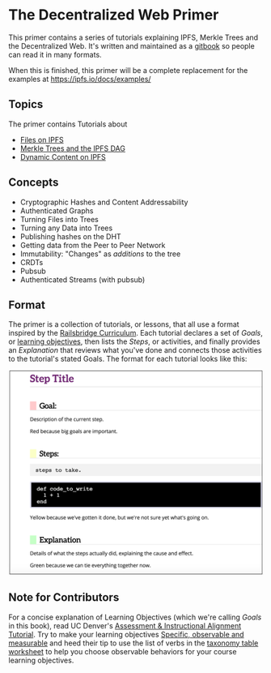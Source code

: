 # The Decentralized Web Primer

This primer contains a series of tutorials explaining IPFS, Merkle Trees and the Decentralized Web. It's written and maintained as a [gitbook](https://www.gitbook.com/about) so people can read it in many formats.

When this is finished, this primer will be a complete replacement for the examples at https://ipfs.io/docs/examples/

## Topics

The primer contains Tutorials about
* [Files on IPFS](files-on-ipfs/README.md)
* [Merkle Trees and the IPFS DAG](ipfs-dag/README.md)
* [Dynamic Content on IPFS](/dynamic-content/README.md)

## Concepts

* Cryptographic Hashes and Content Addressability
* Authenticated Graphs
* Turning Files into Trees
* Turning any Data into Trees
* Publishing hashes on the DHT
* Getting data from the Peer to Peer Network
* Immutability: "Changes" as _additions_ to the tree
* CRDTs
* Pubsub
* Authenticated Streams (with pubsub)

## Format

The primer is a collection of tutorials, or lessons, that all use a format inspired by the [Railsbridge Curriculum](http://curriculum.railsbridge.org/intro-to-rails/). Each tutorial declares a set of *Goals*, or [learning objectives](http://edglossary.org/learning-objectives/), then lists the *Steps*, or activities, and finally provides an *Explanation* that reviews what you've done and connects those activities to the tutorial's stated Goals. The format for each tutorial looks like this:

![Sample of Railsbridge tutorial format](/images/railsbridge-format.png)

## Note for Contributors

For a concise explanation of Learning Objectives (which we're calling _Goals_ in this book), read UC Denver's [Assessment & Instructional Alignment Tutorial](http://www.ucdenver.edu/faculty_staff/faculty/center-for-faculty-development/Documents/Tutorials/Assessment/module3/index.htm). Try to make your learning objectives [Specific, observable and measurable](http://www.ucdenver.edu/faculty_staff/faculty/center-for-faculty-development/Documents/Tutorials/Assessment/module3/good_objectives.htm) and heed their tip to use the list of verbs in the [taxonomy table worksheet](http://www.ucdenver.edu/faculty_staff/faculty/center-for-faculty-development/Documents/Tutorials/Assessment/documents/examples_verbs_cognitive_process_level.pdf) to help you choose observable behaviors for your course learning objectives.
